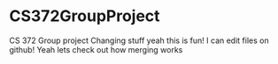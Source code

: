 # CS372GroupProject
CS 372 Group project
Changing stuff yeah this is fun!
I can edit files on github! Yeah lets check out how merging works
